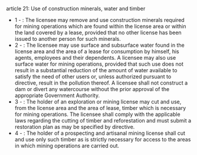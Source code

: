 article 21: Use of construction minerals, water and timber 

<ul>
			<li>1 - : The licensee may remove and use construction minerals required for mining operations which are found within the license area or within the land covered by a lease, provided that no other license has been issued to another person for such minerals. <ul>
			</ul></li>			<li>2 - : The licensee may use surface and subsurface water found in the license area and the area of a lease for consumption by himself, his agents, employees and their dependents. A licensee may also use surface water for mining operations, provided that such use does not result in a substantial reduction of the amount of water available to satisfy the need of other users or, unless authorized pursuant to directive, result in the pollution thereof. A licensee shall not construct a dam or divert any watercourse without the prior approval of the appropriate Government Authority. <ul>
			</ul></li>			<li>3 - : The holder of an exploration or mining license may cut and use, from the license area and the area of lease, timber which is necessary for mining operations. The licensee shall comply with the applicable laws regarding the cutting of timber and reforestation and must submit a restoration plan as may be specified by directive. <ul>
			</ul></li>			<li>4 - : The holder of a prospecting and artisanal mining license shall cut and use only such timber as is strictly necessary for access to the areas in which mining operations are carried out. <ul>
			</ul></li></ul>